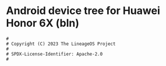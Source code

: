# Android device tree for Huawei Honor 6X (bln)

```
#
# Copyright (C) 2023 The LineageOS Project
#
# SPDX-License-Identifier: Apache-2.0
#
```
